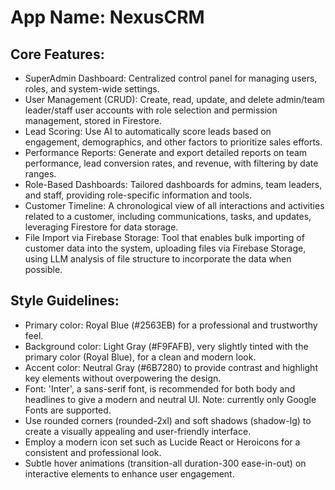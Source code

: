 # **App Name**: NexusCRM

## Core Features:

- SuperAdmin Dashboard: Centralized control panel for managing users, roles, and system-wide settings.
- User Management (CRUD): Create, read, update, and delete admin/team leader/staff user accounts with role selection and permission management, stored in Firestore.
- Lead Scoring: Use AI to automatically score leads based on engagement, demographics, and other factors to prioritize sales efforts.
- Performance Reports: Generate and export detailed reports on team performance, lead conversion rates, and revenue, with filtering by date ranges.
- Role-Based Dashboards: Tailored dashboards for admins, team leaders, and staff, providing role-specific information and tools.
- Customer Timeline: A chronological view of all interactions and activities related to a customer, including communications, tasks, and updates, leveraging Firestore for data storage.
- File Import via Firebase Storage: Tool that enables bulk importing of customer data into the system, uploading files via Firebase Storage, using LLM analysis of file structure to incorporate the data when possible.

## Style Guidelines:

- Primary color: Royal Blue (#2563EB) for a professional and trustworthy feel.
- Background color: Light Gray (#F9FAFB), very slightly tinted with the primary color (Royal Blue), for a clean and modern look.
- Accent color: Neutral Gray (#6B7280) to provide contrast and highlight key elements without overpowering the design.
- Font: 'Inter', a sans-serif font, is recommended for both body and headlines to give a modern and neutral UI. Note: currently only Google Fonts are supported.
- Use rounded corners (rounded-2xl) and soft shadows (shadow-lg) to create a visually appealing and user-friendly interface.
- Employ a modern icon set such as Lucide React or Heroicons for a consistent and professional look.
- Subtle hover animations (transition-all duration-300 ease-in-out) on interactive elements to enhance user engagement.